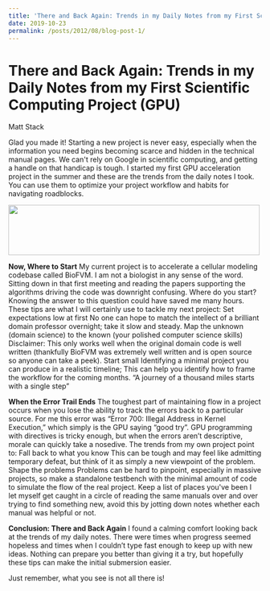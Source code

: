 ```yaml
---
title: 'There and Back Again: Trends in my Daily Notes from my First Scientific Computing Project (GPU)'
date: 2019-10-23
permalink: /posts/2012/08/blog-post-1/
---
```


There and Back Again: Trends in my Daily Notes from my First Scientific Computing Project (GPU)
======
Matt Stack

Glad you made it! Starting a new project is never easy, especially when the information you need begins becoming scarce and hidden in the technical manual pages. We can't rely on Google in scientific computing, and getting a handle on that handicap is tough. I started my first GPU acceleration project in the summer and these are the trends from the daily notes I took. You can use them to optimize your project workflow and habits for navigating roadblocks.

<img src ="matt-stack.github.io/images/NSF_HPC_Image.png" width="500" height="100">

**Now, Where to Start**
My current project is to accelerate a cellular modeling codebase called BioFVM. I am not a biologist in any sense of the word. Sitting down in that first meeting and reading the papers supporting the algorithms driving the code was downright confusing. Where do you start? Knowing the answer to this question could have saved me many hours. These tips are what I will certainly use to tackle my next project:
Set expectations low at first
No one can hope to match the intellect of a brilliant domain professor overnight; take it slow and steady.
Map the unknown (domain science) to the known (your polished computer science skills)
Disclaimer: This only works well when the original domain code is well written (thankfully BioFVM was extremely well written and is open source so anyone can take a peek).
Start small 
Identifying a minimal project you can produce in a realistic timeline; This can help you identify how to frame the workflow for the coming months.
“A journey of a thousand miles starts with a single step”


**When the Error Trail Ends**
The toughest part of maintaining flow in a project occurs when you lose the ability to track the errors back to a particular source. For me this error was “Error 700: Illegal Address in Kernel Execution,” which simply is the GPU saying “good try”. GPU programming with directives is tricky enough, but when the errors aren’t descriptive, morale can quickly take a nosedive. The trends from my own project point to:
Fall back to what you know
This can be tough and may feel like admitting temporary defeat, but think of it as simply a new viewpoint of the problem.
Shape the problems
Problems can be hard to pinpoint, especially in massive projects, so make a standalone testbench with the minimal amount of code to simulate the flow of the real project.
Keep a list of places you've been
I let myself get caught in a circle of reading the same manuals over and over trying to find something new, avoid this by jotting down notes whether each manual was helpful or not.

**Conclusion: There and Back Again**
I found a calming comfort looking back at the trends of my daily notes. There were times when progress seemed hopeless and times when I couldn’t type fast enough to keep up with new ideas. Nothing can prepare you better than giving it a try, but hopefully these tips can make the initial submersion easier. 

Just remember, what you see is not all there is!
